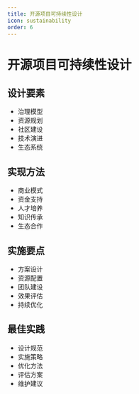 ```yaml
---
title: 开源项目可持续性设计
icon: sustainability
order: 6
---
```


# 开源项目可持续性设计

## 设计要素
- 治理模型
- 资源规划
- 社区建设
- 技术演进
- 生态系统

## 实现方法
- 商业模式
- 资金支持
- 人才培养
- 知识传承
- 生态合作

## 实施要点
- 方案设计
- 资源配置
- 团队建设
- 效果评估
- 持续优化

## 最佳实践
- 设计规范
- 实施策略
- 优化方法
- 评估方案
- 维护建议
